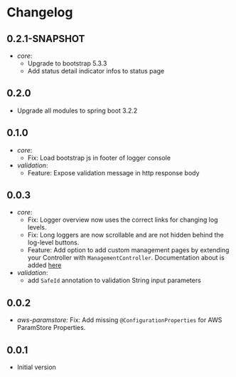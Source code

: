 # Changelog


## 0.2.1-SNAPSHOT
* _core_:
  * Upgrade to bootstrap 5.3.3
  * Add status detail indicator infos to status page

## 0.2.0
* Upgrade all modules to spring boot 3.2.2

## 0.1.0
* _core_:
  * Fix: Load bootstrap js in footer of logger console
* _validation_:
  * Feature: Expose validation message in http response body

## 0.0.3
* _core_: 
  * Fix: Logger overview now uses the correct links for changing log levels.
  * Fix: Long loggers are now scrollable and are not hidden behind the log-level buttons.
  * Feature: Add option to add custom management pages by extending your Controller with `ManagementController`. Documentation about is added [here](core/README.md)
* _validation_: 
  * add `SafeId` annotation to validation String input parameters 

## 0.0.2
* _aws-paramstore:_ Fix: Add missing `@ConfigurationProperties` for AWS ParamStore Properties.

## 0.0.1
* Initial version